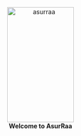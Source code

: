<p align="center">
    <a href="https://pi-hole.net/">
        <img src="https://avatars.githubusercontent.com/u/62465909?s=400&u=b543f5c67f4bafb214e9064ac95de21e35daf2d9&v=4" width="150" height="260" alt="asurraa">
    </a>
    <br>
    <strong>Welcome to AsurRaa</strong>
</p>
